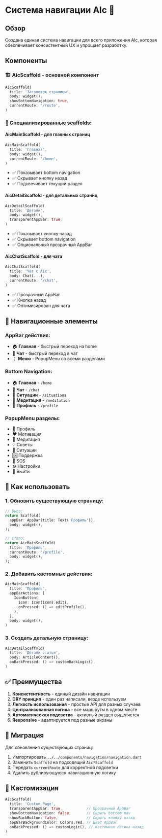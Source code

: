 # Система навигации AIc 🧭

## Обзор

Создана единая система навигации для всего приложения AIc, которая обеспечивает консистентный UX и упрощает разработку.

## Компоненты

### 🏗️ **AicScaffold** - основной компонент
```dart
AicScaffold(
  title: 'Заголовок страницы',
  body: widget(), 
  showBottomNavigation: true,
  currentRoute: '/route',
)
```

### 🎯 **Специализированные scaffolds:**

#### **AicMainScaffold** - для главных страниц
```dart
AicMainScaffold(
  title: 'Главная',
  body: widget(),
  currentRoute: '/home',
)
```
- ✅ Показывает bottom navigation
- ✅ Скрывает кнопку назад
- ✅ Подсвечивает текущий раздел

#### **AicDetailScaffold** - для детальных страниц  
```dart
AicDetailScaffold(
  title: 'Детали',
  body: widget(),
  transparentAppBar: true,
)
```
- ✅ Показывает кнопку назад
- ✅ Скрывает bottom navigation
- ✅ Опциональный прозрачный AppBar

#### **AicChatScaffold** - для чата
```dart
AicChatScaffold(
  title: 'Чат с AIc',
  body: Chat(...),
  currentRoute: '/chat',
)
```
- ✅ Прозрачный AppBar
- ✅ Кнопка назад
- ✅ Оптимизирован для чата

## 📍 **Навигационные элементы**

### **AppBar действия:**
- 🏠 **Главная** - быстрый переход на home
- 💬 **Чат** - быстрый переход в чат
- ⋮ **Меню** - PopupMenu со всеми разделами

### **Bottom Navigation:**
- 🏠 **Главная** - `/home`
- 💬 **Чат** - `/chat` 
- 🧠 **Ситуации** - `/situations`
- 🧘 **Медитация** - `/meditation`
- 👤 **Профиль** - `/profile`

### **PopupMenu разделы:**
- 👤 Профиль
- ❤️ Мотивация  
- 🧘 Медитация
- 💡 Советы
- 🧠 Ситуации
- 🆘 Поддержка
- 🚨 SOS
- ⚙️ Настройки
- 🚪 Выйти

## 🔧 **Как использовать**

### 1. Обновить существующую страницу:
```dart
// Было:
return Scaffold(
  appBar: AppBar(title: Text('Профиль')),
  body: widget(),
);

// Стало:
return AicMainScaffold(
  title: 'Профиль',
  currentRoute: '/profile',
  body: widget(),
);
```

### 2. Добавить кастомные действия:
```dart
AicMainScaffold(
  title: 'Профиль',
  appBarActions: [
    IconButton(
      icon: Icon(Icons.edit),
      onPressed: () => editProfile(),
    ),
  ],
  body: widget(),
)
```

### 3. Создать детальную страницу:
```dart
AicDetailScaffold(
  title: 'Детали статьи',
  body: ArticleContent(),
  onBackPressed: () => customBackLogic(),
)
```

## ✅ **Преимущества**

1. **Консистентность** - единый дизайн навигации
2. **DRY принцип** - один раз написали, везде используем  
3. **Легкость использования** - простые API для разных случаев
4. **Централизованная логика** - все маршруты в одном месте
5. **Автоматическая подсветка** - активный раздел выделяется
6. **Responsive** - адаптируется под разные экраны

## 🔄 **Миграция**

Для обновления существующих страниц:
1. Импортировать `../../components/navigation/navigation.dart`
2. Заменить `Scaffold` на подходящий `Aic*Scaffold`
3. Передать `currentRoute` для корректной подсветки
4. Удалить дублирующуюся навигационную логику

## 🎨 **Кастомизация**

```dart
AicScaffold(
  title: 'Custom Page',
  transparentAppBar: true,           // Прозрачный AppBar
  showBottomNavigation: false,       // Скрыть bottom nav
  showBackButton: false,             // Скрыть кнопку назад  
  appBarBackgroundColor: Colors.red, // Цвет AppBar
  onBackPressed: () => customLogic(), // Кастомная логика назад
)
```